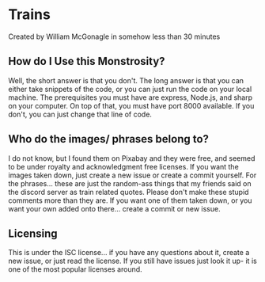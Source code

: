 # Trains
Created by William McGonagle in somehow less than 30 minutes

## How do I Use this Monstrosity?
Well, the short answer is that you don't. The long answer is that you can either take snippets of the code, or you can just run the code on your local machine. The prerequisites you must have are express, Node.js, and sharp on your computer. On top of that, you must have port 8000 available. If you don't, you can just change that line of code.

## Who do the images/ phrases belong to?
I do not know, but I found them on Pixabay and they were free, and seemed to be under royalty and acknowledgment free licenses. If you want the images taken down, just create a new issue or create a commit yourself.
For the phrases... these are just the random-ass things that my friends said on the discord server as train related quotes. Please don't make these stupid comments more than they are. If you want one of them taken down, or you want your own added onto there... create a commit or new issue.

## Licensing
This is under the ISC license... if you have any questions about it, create a new issue, or just read the license. If you still have issues just look it up- it is one of the most popular licenses around. 
